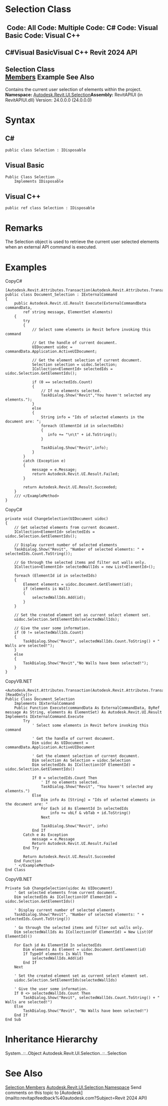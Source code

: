 # Selection Class

﻿
 Code: All Code: Multiple Code: C# Code: Visual Basic Code: Visual C++   
---  
C#Visual BasicVisual C++
Revit 2024 API  
---  
Selection Class  
[Members](8eccaa93-cc99-fd37-15ad-24d201985d9b.md "Selection Members") Example See Also  
---  
Contains the current user selection of elements within the project. 
**Namespace:** [Autodesk.Revit.UI.Selection](11785869-cc9e-03fc-97db-767a59af10a1.md "Autodesk.Revit.UI.Selection Namespace")**Assembly:** RevitAPIUI (in RevitAPIUI.dll) Version: 24.0.0.0 (24.0.0.0)
# Syntax
C#  
---  
```text
public class Selection : IDisposable
```
  
Visual Basic  
---  
```text
Public Class Selection _
	Implements IDisposable
```
  
Visual C++  
---  
```text
public ref class Selection : IDisposable
```
  
# Remarks
The Selection object is used to retrieve the current user selected elements when an external API command is executed. 
# Examples
CopyC#
```text
[Autodesk.Revit.Attributes.Transaction(Autodesk.Revit.Attributes.TransactionMode.ReadOnly)]
public class Document_Selection : IExternalCommand
{
    public Autodesk.Revit.UI.Result Execute(ExternalCommandData commandData,
        ref string message, ElementSet elements)
    {
        try
        {
            // Select some elements in Revit before invoking this command

            // Get the handle of current document.
            UIDocument uidoc = commandData.Application.ActiveUIDocument;

            // Get the element selection of current document.
            Selection selection = uidoc.Selection;
            ICollection<ElementId> selectedIds = uidoc.Selection.GetElementIds();

            if (0 == selectedIds.Count)
            {
                // If no elements selected.
                TaskDialog.Show("Revit","You haven't selected any elements.");
            }
            else
            {
                String info = "Ids of selected elements in the document are: ";
                foreach (ElementId id in selectedIds)
                {
                   info += "\n\t" + id.ToString();
                }

                TaskDialog.Show("Revit",info);
            }
        }
        catch (Exception e)
        {
            message = e.Message;
            return Autodesk.Revit.UI.Result.Failed;
        }

        return Autodesk.Revit.UI.Result.Succeeded;
    }
    /// </ExampleMethod>
}
```

CopyC#
```text
private void ChangeSelection(UIDocument uidoc)
{
    // Get selected elements from current document.
    ICollection<ElementId> selectedIds = uidoc.Selection.GetElementIds();

    // Display current number of selected elements
    TaskDialog.Show("Revit", "Number of selected elements: " + selectedIds.Count.ToString());

    // Go through the selected items and filter out walls only.
    ICollection<ElementId> selectedWallIds = new List<ElementId>();

    foreach (ElementId id in selectedIds)
    {
        Element elements = uidoc.Document.GetElement(id);
        if (elements is Wall)
        {
            selectedWallIds.Add(id);
        }
    }

    // Set the created element set as current select element set.
    uidoc.Selection.SetElementIds(selectedWallIds);

    // Give the user some information.
    if (0 != selectedWallIds.Count)
    {
        TaskDialog.Show("Revit", selectedWallIds.Count.ToString() + " Walls are selected!");
    }
    else
    {
        TaskDialog.Show("Revit","No Walls have been selected!");
    }
}
```

CopyVB.NET
```text
<Autodesk.Revit.Attributes.Transaction(Autodesk.Revit.Attributes.TransactionMode.[ReadOnly])> _
Public Class Document_Selection
    Implements IExternalCommand
    Public Function Execute(commandData As ExternalCommandData, ByRef message As String, elements As ElementSet) As Autodesk.Revit.UI.Result Implements IExternalCommand.Execute
        Try
            ' Select some elements in Revit before invoking this command

            ' Get the handle of current document.
            Dim uidoc As UIDocument = commandData.Application.ActiveUIDocument

            ' Get the element selection of current document.
            Dim selection As Selection = uidoc.Selection
            Dim selectedIds As ICollection(Of ElementId) = uidoc.Selection.GetElementIds()

            If 0 = selectedIds.Count Then
                ' If no elements selected.
                TaskDialog.Show("Revit", "You haven't selected any elements.")
            Else
                Dim info As [String] = "Ids of selected elements in the document are: "
                For Each id As ElementId In selectedIds
                    info += vbLf & vbTab + id.ToString()
                Next

                TaskDialog.Show("Revit", info)
            End If
        Catch e As Exception
            message = e.Message
            Return Autodesk.Revit.UI.Result.Failed
        End Try

        Return Autodesk.Revit.UI.Result.Succeeded
    End Function
    ' </ExampleMethod>
End Class
```

CopyVB.NET
```text
Private Sub ChangeSelection(uidoc As UIDocument)
    ' Get selected elements from current document.
    Dim selectedIds As ICollection(Of ElementId) = uidoc.Selection.GetElementIds()

    ' Display current number of selected elements
    TaskDialog.Show("Revit", "Number of selected elements: " + selectedIds.Count.ToString())

    ' Go through the selected items and filter out walls only.
    Dim selectedWallIds As ICollection(Of ElementId) = New List(Of ElementId)()

    For Each id As ElementId In selectedIds
        Dim elements As Element = uidoc.Document.GetElement(id)
        If TypeOf elements Is Wall Then
            selectedWallIds.Add(id)
        End If
    Next

    ' Set the created element set as current select element set.
    uidoc.Selection.SetElementIds(selectedWallIds)

    ' Give the user some information.
    If 0 <> selectedWallIds.Count Then
        TaskDialog.Show("Revit", selectedWallIds.Count.ToString() + " Walls are selected!")
    Else
        TaskDialog.Show("Revit", "No Walls have been selected!")
    End If
End Sub
```

# Inheritance Hierarchy
System..::..Object Autodesk.Revit.UI.Selection..::..Selection
# See Also
[Selection Members](8eccaa93-cc99-fd37-15ad-24d201985d9b.md "Selection Members")
[Autodesk.Revit.UI.Selection Namespace](11785869-cc9e-03fc-97db-767a59af10a1.md "Autodesk.Revit.UI.Selection Namespace")
Send comments on this topic to [Autodesk](mailto:revitapifeedback%40autodesk.com?Subject=Revit 2024 API)